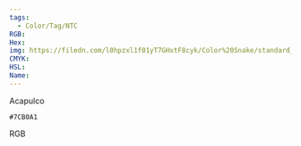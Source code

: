 ```yaml
---
tags:
  - Color/Tag/NTC
RGB:
Hex:
img: https://filedn.com/l0hpzxl1f01yT7GHxtF8cyk/Color%20Snake/standard_csv_to_svg/7CB0A1.svg
CMYK:
HSL:
Name:
---
```

Acapulco
```palette
#7CB0A1
```
RGB
